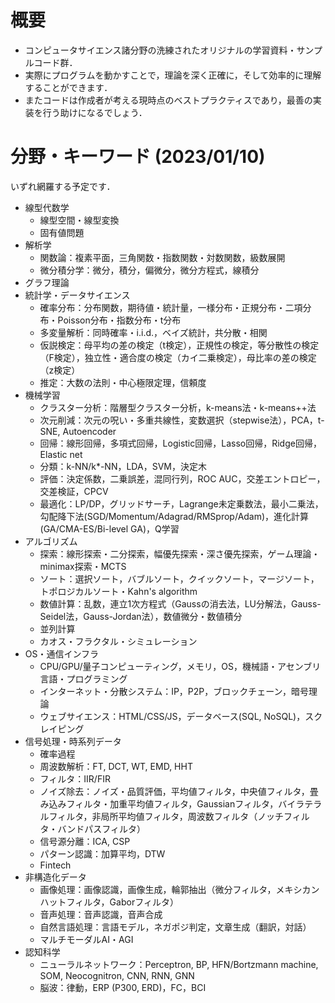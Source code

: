 # 概要
- コンピュータサイエンス諸分野の洗練されたオリジナルの学習資料・サンプルコード群．
- 実際にプログラムを動かすことで，理論を深く正確に，そして効率的に理解することができます．
- またコードは作成者が考える現時点のベストプラクティスであり，最善の実装を行う助けになるでしょう．



# 分野・キーワード (2023/01/10)
いずれ網羅する予定です．

- 線型代数学
  - 線型空間・線型変換
  - 固有値問題
- 解析学
  - 関数論：複素平面，三角関数・指数関数・対数関数，級数展開
  - 微分積分学：微分，積分，偏微分，微分方程式，線積分
- グラフ理論
- 統計学・データサイエンス
  - 確率分布：分布関数，期待値・統計量，一様分布・正規分布・二項分布・Poisson分布・指数分布・t分布
  - 多変量解析：同時確率・i.i.d.，ベイズ統計，共分散・相関
  - 仮説検定：母平均の差の検定（t検定），正規性の検定，等分散性の検定（F検定），独立性・適合度の検定（カイ二乗検定），母比率の差の検定（z検定）
  - 推定：大数の法則・中心極限定理，信頼度
- 機械学習
  - クラスター分析：階層型クラスター分析，k-means法・k-means++法
  - 次元削減：次元の呪い・多重共線性，変数選択（stepwise法），PCA，t-SNE, Autoencoder
  - 回帰：線形回帰，多項式回帰，Logistic回帰，Lasso回帰，Ridge回帰，Elastic net
  - 分類：k-NN/k*-NN，LDA，SVM，決定木
  - 評価：決定係数，二乗誤差，混同行列，ROC AUC，交差エントロピー，交差検証，CPCV
  - 最適化：LP/DP，グリッドサーチ，Lagrange未定乗数法，最小二乗法，勾配降下法(SGD/Momentum/Adagrad/RMSprop/Adam)，進化計算(GA/CMA-ES/Bi-level GA)，Q学習
- アルゴリズム
  - 探索：線形探索・二分探索，幅優先探索・深さ優先探索，ゲーム理論・minimax探索・MCTS
  - ソート：選択ソート，バブルソート，クイックソート，マージソート，トポロジカルソート・Kahn's algorithm
  - 数値計算：乱数，連立1次方程式（Gaussの消去法，LU分解法，Gauss-Seidel法，Gauss-Jordan法），数値微分・数値積分
  - 並列計算
  - カオス・フラクタル・シミュレーション
- OS・通信インフラ
  - CPU/GPU/量子コンピューティング，メモリ，OS，機械語・アセンブリ言語・プログラミング
  - インターネット・分散システム：IP，P2P，ブロックチェーン，暗号理論
  - ウェブサイエンス：HTML/CSS/JS，データベース(SQL, NoSQL)，スクレイピング
- 信号処理・時系列データ
  - 確率過程
  - 周波数解析：FT, DCT, WT, EMD, HHT
  - フィルタ：IIR/FIR
  - ノイズ除去：ノイズ・品質評価，平均値フィルタ，中央値フィルタ，畳み込みフィルタ・加重平均値フィルタ，Gaussianフィルタ，バイラテラルフィルタ，非局所平均値フィルタ，周波数フィルタ（ノッチフィルタ・バンドパスフィルタ）
  - 信号源分離：ICA, CSP
  - パターン認識：加算平均，DTW
  - Fintech
- 非構造化データ
  - 画像処理：画像認識，画像生成，輪郭抽出（微分フィルタ，メキシカンハットフィルタ，Gaborフィルタ）
  - 音声処理：音声認識，音声合成
  - 自然言語処理：言語モデル，ネガポジ判定，文章生成（翻訳，対話）
  - マルチモーダルAI・AGI
- 認知科学
  - ニューラルネットワーク：Perceptron, BP, HFN/Bortzmann machine, SOM, Neocognitron, CNN, RNN, GNN
  - 脳波：律動，ERP (P300, ERD)，FC，BCI


